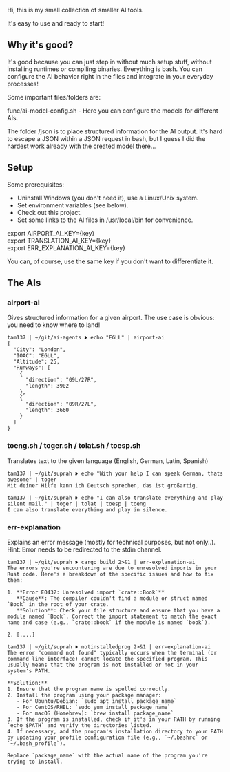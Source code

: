 Hi, this is my small collection of smaller AI tools.

It's easy to use and ready to start!

## Why it's good?

It's good because you can just step in without much setup stuff, without installing runtimes or compiling binaries. Everything is bash. You can configure the AI behavior right in the files and integrate in your everyday processes!

Some important files/folders are:

func/ai-model-config.sh - Here you can configure the models for different AIs.

The folder /json is to place structured information for the AI output. It's hard to escape a JSON within a JSON request in bash, but I guess I did the hardest work already with the created model there...

## Setup
Some prerequisites:

* Uninstall Windows (you don't need it), use a Linux/Unix system.
* Set environment variables (see below).
* Check out this project.
* Set some links to the AI files in /usr/local/bin for convenience.

export AIRPORT_AI_KEY={key}  
export TRANSLATION_AI_KEY={key}  
export ERR_EXPLANATION_AI_KEY={key}  

You can, of course, use the same key if you don't want to differentiate it.

## The AIs

### airport-ai

Gives structured information for a given airport. The use case is obvious: you need to know where to land!

```
tam137 | ~/git/ai-agents ❥ echo "EGLL" | airport-ai
{
  "City": "London",
  "IOAC": "EGLL",
  "Altitude": 25,
  "Runways": [
    {
      "direction": "09L/27R",
      "length": 3902
    },
    {
      "direction": "09R/27L",
      "length": 3660
    }
  ]
}
```

### toeng.sh / toger.sh / tolat.sh / toesp.sh

Translates text to the given language (English, German, Latin, Spanish)

```
tam137 | ~/git/suprah ❥ echo "With your help I can speak German, thats awesome" | toger 
Mit deiner Hilfe kann ich Deutsch sprechen, das ist großartig.
```

```
tam137 | ~/git/suprah ❥ echo "I can also translate everything and play silent mail." | toger | tolat | toesp | toeng
I can also translate everything and play in silence.
```

### err-explanation

Explains an error message (mostly for technical purposes, but not only..). Hint: Error needs to be redirected to the stdin channel.

```
tam137 | ~/git/suprah ❥ cargo build 2>&1 | err-explanation-ai
The errors you're encountering are due to unresolved imports in your Rust code. Here's a breakdown of the specific issues and how to fix them:

1. **Error E0432: Unresolved import `crate::Book`**  
   **Cause**: The compiler couldn't find a module or struct named `Book` in the root of your crate.  
   **Solution**: Check your file structure and ensure that you have a module named `Book`. Correct the import statement to match the exact name and case (e.g., `crate::book` if the module is named `book`).

2. [....]
```

```
tam137 | ~/git/suprah ❥ notinstalledprog 2>&1 | err-explanation-ai 
The error "command not found" typically occurs when the terminal (or command line interface) cannot locate the specified program. This usually means that the program is not installed or not in your system's PATH.

**Solution:**
1. Ensure that the program name is spelled correctly.
2. Install the program using your package manager:
   - For Ubuntu/Debian: `sudo apt install package_name`
   - For CentOS/RHEL: `sudo yum install package_name`
   - For macOS (Homebrew): `brew install package_name`
3. If the program is installed, check if it's in your PATH by running `echo $PATH` and verify the directories listed.
4. If necessary, add the program's installation directory to your PATH by updating your profile configuration file (e.g., `~/.bashrc` or `~/.bash_profile`).

Replace `package_name` with the actual name of the program you're trying to install.
```